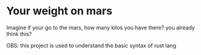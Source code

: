 # Your weight on mars
Imagine if your go to the mars, how many kilos you have there? you already think this?

OBS: this project is used to understand the basic syntax of rust lang
